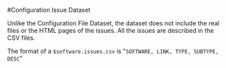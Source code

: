 #Configuration Issue Dataset

Unlike the Configuration File Dataset, the dataset does not include the real files or the HTML pages of the issues. All the issues are described in the CSV files. 

The format of a `$software.issues.csv` is "`SOFTWARE, LINK, TYPE, SUBTYPE, DESC`"
